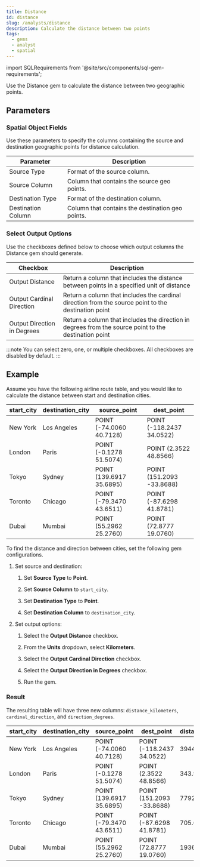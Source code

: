 ```yaml
---
title: Distance
id: distance
slug: /analysts/distance
description: Calculate the distance between two points
tags:
  - gems
  - analyst
  - spatial
---
```


import SQLRequirements from '@site/src/components/sql-gem-requirements';

<SQLRequirements
  sql_package_name="DatabricksSqlSpatial"
  sql_package_version="0.0.1+"
/>

Use the Distance gem to calculate the distance between two geographic points.

## Parameters

### Spatial Object Fields

Use these parameters to specify the columns containing the source and destination geographic points for distance calculation.

| Parameter          | Description                                      |
| ------------------ | ------------------------------------------------ |
| Source Type        | Format of the source column.                     |
| Source Column      | Column that contains the source geo points.      |
| Destination Type   | Format of the destination column.                |
| Destination Column | Column that contains the destination geo points. |

### Select Output Options

Use the checkboxes defined below to choose which output columns the Distance gem should generate.

| Checkbox                    | Description                                                                                           |
| --------------------------- | ----------------------------------------------------------------------------------------------------- |
| Output Distance             | Return a column that includes the distance between points in a specified unit of distance             |
| Output Cardinal Direction   | Return a column that includes the cardinal direction from the source point to the destination point   |
| Output Direction in Degrees | Return a column that includes the direction in degrees from the source point to the destination point |

:::note
You can select zero, one, or multiple checkboxes. All checkboxes are disabled by default.
:::

## Example

Assume you have the following airline route table, and you would like to calculate the distance between start and destination cities.

<div class="table-example">

| start_city | destination_city | source_point             | dest_point                |
| ---------- | ---------------- | ------------------------ | ------------------------- |
| New York   | Los Angeles      | POINT (-74.0060 40.7128) | POINT (-118.2437 34.0522) |
| London     | Paris            | POINT (-0.1278 51.5074)  | POINT (2.3522 48.8566)    |
| Tokyo      | Sydney           | POINT (139.6917 35.6895) | POINT (151.2093 -33.8688) |
| Toronto    | Chicago          | POINT (-79.3470 43.6511) | POINT (-87.6298 41.8781)  |
| Dubai      | Mumbai           | POINT (55.2962 25.2760)  | POINT (72.8777 19.0760)   |

</div>

To find the distance and direction between cities, set the following gem configurations.

1. Set source and destination:

   1. Set **Source Type** to **Point**.

   1. Set **Source Column** to `start_city`.

   1. Set **Destination Type** to **Point**.

   1. Set **Destination Column** to `destination_city`.

1. Set output options:

   1. Select the **Output Distance** checkbox.

   1. From the **Units** dropdown, select **Kilometers**.

   1. Select the **Output Cardinal Direction** checkbox.

   1. Select the **Output Direction in Degrees** checkbox.

   1. Run the gem.

### Result

The resulting table will have three new columns: `distance_kilometers`, `cardinal_direction`, and `direction_degrees`.

<div class="table-example">

| start_city | destination_city | source_point             | dest_point                | distance_kilometers | cardinal_direction | direction_degrees |
| ---------- | ---------------- | ------------------------ | ------------------------- | ------------------- | ------------------ | ----------------- |
| New York   | Los Angeles      | POINT (-74.0060 40.7128) | POINT (-118.2437 34.0522) | 3944.42             | W                  | 273.7             |
| London     | Paris            | POINT (-0.1278 51.5074)  | POINT (2.3522 48.8566)    | 343.92              | SE                 | 148.1             |
| Tokyo      | Sydney           | POINT (139.6917 35.6895) | POINT (151.2093 -33.8688) | 7792.96             | S                  | 169.9             |
| Toronto    | Chicago          | POINT (-79.3470 43.6511) | POINT (-87.6298 41.8781)  | 705.64              | W                  | 256.6             |
| Dubai      | Mumbai           | POINT (55.2962 25.2760)  | POINT (72.8777 19.0760)   | 1936.68             | E                  | 107.3             |

</div>
